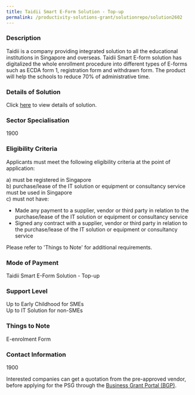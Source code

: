 ```yaml
---
title: Taidii Smart E-Form Solution - Top-up
permalink: /productivity-solutions-grant/solutionrepo/solution2602
---
```


### Description

Taidii is a company providing integrated solution to all the educational institutions in Singapore and overseas.  Taidii Smart E-form solution has digitalized the whole enrollment procedure into different types of E-forms such as ECDA form 1, registration form and withdrawn form. The product will help the schools to reduce 70% of administrative time.

### Details of Solution

Click <a href='Taidii Pte Ltd' target='_blank' rel='noopener'>here</a> to view details of solution.

### Sector Specialisation

 1900 

### Eligibility Criteria

Applicants must meet the following eligibility criteria at the point of application:

a) must be registered in Singapore <br>
b) purchase/lease of the IT solution or equipment or consultancy service must be used in Singapore <br>
c) must not have:
- Made any payment to a supplier, vendor or third party in relation to the purchase/lease of the IT solution or equipment or consultancy service
- Signed any contract with a supplier, vendor or third party in relation to the purchase/lease of the IT solution or equipment or consultancy service

Please refer to 'Things to Note' for additional requirements.

### Mode of Payment
Taidii Smart E-Form Solution - Top-up

### Support Level
Up to Early Childhood for SMEs <br>
Up to IT Solution for non-SMEs

### Things to Note
E-enrolment Form

### Contact Information
1900

Interested companies can get a quotation from the pre-approved vendor, before applying for the PSG through the <a target='_blank' rel='noopener' href='https://www.businessgrants.gov.sg/'>Business Grant Portal (BGP)</a>.
